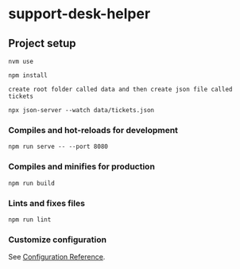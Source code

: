 # support-desk-helper

## Project setup
```
nvm use

npm install

create root folder called data and then create json file called tickets

npx json-server --watch data/tickets.json
```

### Compiles and hot-reloads for development
```
npm run serve -- --port 8080
```

### Compiles and minifies for production
```
npm run build
```

### Lints and fixes files
```
npm run lint
```

### Customize configuration
See [Configuration Reference](https://cli.vuejs.org/config/).
